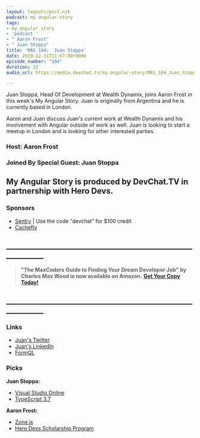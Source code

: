 ```yaml
---
layout: layouts/post.njk
podcast: my-angular-story
tags:
- my_angular_story
- 'podcast '
- " Aaron Frost"
- " Juan Stoppa"
title: 'MAS 104:  Juan Stoppa'
date: 2019-12-31T11:07:00+0000
episode_number: "104"
duration: 32
audio_url: https://media.devchat.tv/my-angular-story/MAS_104_Juan_Stoppa.mp3

---
```

Juan Stoppa, Head Of Development at Wealth Dynamix, joins Aaron Frost in this week's My Angular Story. Juan is originally from Argentina and he is currently based in London.

Aaron and Juan discuss Juan's current work at Wealth Dynamix and his involvement with Angular outside of work as well. Juan is looking to start a meetup in London and is looking for other interested parties.  

### Host: **Aaron Frost**

### Joined By Special Guest: **Juan Stoppa**

## **My Angular Story is produced by DevChat.TV in partnership with Hero Devs.**

### Sponsors

* [Sentry](http://sentry.io/) | Use the code “devchat” for $100 credit
* [Cachefly](https://www.cachefly.com/)

## **____________________________________________________________**

> **"The MaxCoders Guide to Finding Your Dream Developer Job" by Charles Max Wood is now available on Amazon.** [**Get Your Copy Today!**](https://www.amazon.com/gp/product/B081MBL5C9/ref=as_li_ss_tl?ie=UTF8&linkCode=sl1&tag=devchattv-20&linkId=9d61363241636e2546ef46abba198746&language=en_US)

## **____________________________________________________________**

### Links

* [Juan's Twitter](@juanstoppa "Juan's Twitter")
* [Juan's LinkedIn](https://www.linkedin.com/in/jstoppa/ "Juan's LinkedIn")
* [FormQL](https://github.com/jstoppa "FormQL")

### Picks

**Juan Stoppa:**

* [Visual Studio Online](https://visualstudio.microsoft.com/tr/services/visual-studio-online/ "Visual Studio Online")
* [TypeScript 3.7](https://www.typescriptlang.org/docs/handbook/release-notes/typescript-3-7.html "optional chaining")

**Aaron Frost:**

* [Zone.js](https://dev.to/herodevs/route-fully-rendered-detection-in-angular-2nh4 "Route-Fully-Rendered Detection in Angular")
* [Hero Devs Scholarship Program](https://medium.com/@ngconf/diversity-scholarships-2020-d57de1d3f7fa "ng-conf Diversity Scholarships")